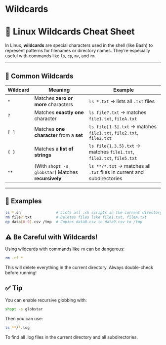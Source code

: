 # Wildcards

# 🌟 Linux Wildcards Cheat Sheet

In Linux, **wildcards** are special characters used in the shell (like Bash) to represent patterns for filenames or directory names. They’re especially useful with commands like `ls`, `cp`, `mv`, and `rm`.

---

## 🔹 Common Wildcards

| Wildcard | Meaning                                            | Example                                                                |
| -------- | -------------------------------------------------- | ---------------------------------------------------------------------- |
| `*`      | Matches **zero or more** characters                | `ls *.txt` → lists all `.txt` files                                    |
| `?`      | Matches **exactly one** character                  | `ls file?.txt` → matches `file1.txt`, `fileA.txt`                      |
| `[ ]`    | Matches **one character** from a **set**           | `ls file[1-3].txt` → matches `file1.txt`, `file2.txt`, `file3.txt`     |
| `{ }`    | Matches a **list of strings**                      | `ls file{1,3,5}.txt` → matches `file1.txt`, `file3.txt`, `file5.txt`   |
| `**`     | (With `shopt -s globstar`) Matches **recursively** | `ls **/*.txt` → matches all `.txt` files in current and subdirectories |

---

## 🔹 Examples

```bash
ls *.sh                # Lists all .sh scripts in the current directory
rm file?.txt           # Deletes files like file1.txt, fileA.txt
cp data[0-9].csv /tmp  # Copies data0.csv to data9.csv to /tmp
```

## ⚠️ Be Careful with Wildcards!

Using wildcards with commands like `rm` can be dangerous:

```sh
rm -rf *

```

This will delete everything in the current directory. Always double-check before running!

## ✅ Tip

You can enable recursive globbing with:

```sh
shopt -s globstar

```

Then you can use:

```sh
ls **/*.log

```

To find all .log files in the current directory and all subdirectories.
